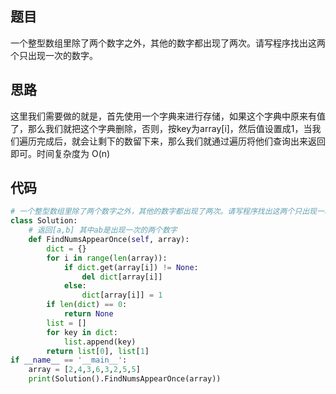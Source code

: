 ## 题目

一个整型数组里除了两个数字之外，其他的数字都出现了两次。请写程序找出这两个只出现一次的数字。

## 思路

这里我们需要做的就是，首先使用一个字典来进行存储，如果这个字典中原来有值了，那么我们就把这个字典删除，否则，按key为array[i]，然后值设置成1，当我们遍历完成后，就会让剩下的数留下来，那么我们就通过遍历将他们查询出来返回即可。时间复杂度为 O(n)

## 代码

```python
# 一个整型数组里除了两个数字之外，其他的数字都出现了两次。请写程序找出这两个只出现一次的数字。
class Solution:
    # 返回[a,b] 其中ab是出现一次的两个数字
    def FindNumsAppearOnce(self, array):
        dict = {}
        for i in range(len(array)):
            if dict.get(array[i]) != None:
                del dict[array[i]]
            else:
                dict[array[i]] = 1
        if len(dict) == 0:
            return None
        list = []
        for key in dict:
            list.append(key)
        return list[0], list[1]
if __name__ == '__main__':
    array = [2,4,3,6,3,2,5,5]
    print(Solution().FindNumsAppearOnce(array))
```

